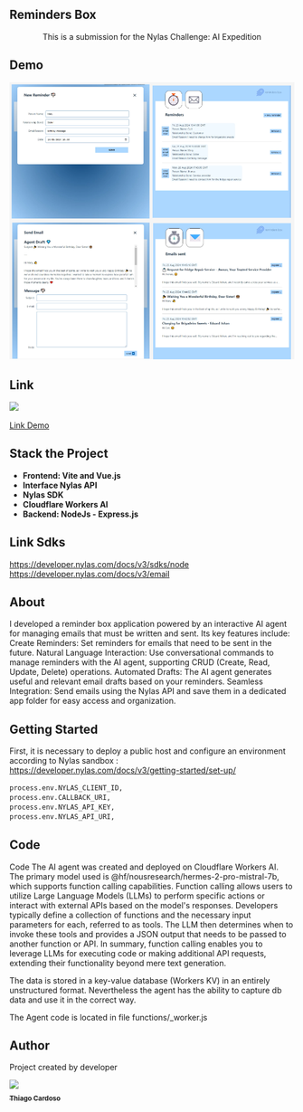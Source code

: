 
## Reminders Box
<p  align="center">This is a submission for the Nylas Challenge: AI Expedition</p>

## Demo
![](https://github.com/Thiago-Cardoso/reminders-box/blob/master/demo/0123.PNG)

## Link
![](https://streamable.com/ld5irh)

<a href="https://streamable.com/ld5irh" target="_blank">Link Demo</a>

## Stack the Project
- **Frontend: Vite and Vue.js**
- **Interface Nylas API**
- **Nylas SDK**
- **Cloudflare Workers AI**
- **Backend: NodeJs - Express.js**

## Link Sdks
https://developer.nylas.com/docs/v3/sdks/node  
https://developer.nylas.com/docs/v3/email

## About
I developed a reminder box application powered by an interactive AI agent for managing emails that must be written and sent. Its key features include:
Create Reminders: Set reminders for emails that need to be sent in the future.
Natural Language Interaction: Use conversational commands to manage reminders with the AI agent, supporting CRUD (Create, Read, Update, Delete) operations.
Automated Drafts: The AI agent generates useful and relevant email drafts based on your reminders.
Seamless Integration: Send emails using the Nylas API and save them in a dedicated app folder for easy access and organization.

## Getting Started

First, it is necessary to deploy a public host and configure an environment according to Nylas sandbox :  
https://developer.nylas.com/docs/v3/getting-started/set-up/  

```bash
process.env.NYLAS_CLIENT_ID,
process.env.CALLBACK_URI,
process.env.NYLAS_API_KEY,
process.env.NYLAS_API_URI,

```

## Code
Code
The AI agent was created and deployed on Cloudflare Workers AI. The primary model used is @hf/nousresearch/hermes-2-pro-mistral-7b, which supports function calling capabilities. Function calling allows users to utilize Large Language Models (LLMs) to perform specific actions or interact with external APIs based on the model's responses. Developers typically define a collection of functions and the necessary input parameters for each, referred to as tools. The LLM then determines when to invoke these tools and provides a JSON output that needs to be passed to another function or API. In summary, function calling enables you to leverage LLMs for executing code or making additional API requests, extending their functionality beyond mere text generation.

The data is stored in a key-value database (Workers KV) in an entirely unstructured format. Nevertheless the agent has the ability to capture db data and use it in the correct way.

The Agent code is located in file functions/_worker.js

## Author
Project created by developer

<!-- ALL-CONTRIBUTOR-LIST:START - Do not remove or modify this section -->

<!-- prettier-ignore -->

[<img src="https://avatars1.githubusercontent.com/u/1753070?s=460&v=4" width="100px;"/><br /><sub><b>Thiago Cardoso</b></sub>](https://github.com/Thiago-Cardoso)<br />



